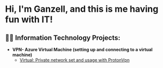 <h1>Hi, I'm Ganzell, and this is me having fun with IT!

<h2>👨‍💻 Information Technology Projects:</h2>
  
- <b>VPN- Azure Virtual Machine (setting up and connecting to a virtual machine)</b>
  - [Virtual: Private network set and usage with ProtonVpn](https://github.com/Ganze11Mi11s/VPN-In-azure-cloud)
